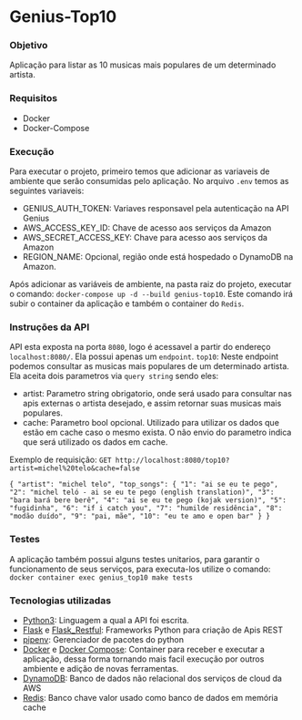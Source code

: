 # Genius-Top10

### Objetivo
Aplicação para listar as 10 musicas mais populares de um determinado artista.

### Requisitos
 - Docker
 - Docker-Compose

### Execução
Para executar o projeto, primeiro temos que adicionar as variaveis de ambiente que serão consumidas pelo aplicação.
No arquivo `.env` temos as seguintes variaveis:
- GENIUS_AUTH_TOKEN: Variaves responsavel pela autenticação na API Genius
- AWS_ACCESS_KEY_ID: Chave de acesso aos serviços da Amazon
- AWS_SECRET_ACCESS_KEY: Chave para acesso aos serviços da Amazon
- REGION_NAME: Opcional, região onde está hospedado o DynamoDB na Amazon.

Após adicionar as variáveis de ambiente, na pasta raiz do projeto, executar o comando: `docker-compose up -d --build genius-top10`. Este comando irá subir o container da aplicação e também o container do `Redis`.

### Instruções da API
API esta exposta na porta `8080`, logo é acessavel a partir do endereço `localhost:8080/`. Ela possui apenas um `endpoint`.
`top10`: Neste endpoint podemos consultar as musicas mais populares de um determinado artista. Ela aceita dois parametros via `query string` sendo eles:
- artist: Parametro string obrigatorio, onde será usado para consultar nas apis externas o artista desejado, e assim retornar suas musicas mais populares.
- cache: Parametro bool opcional. Utilizado para utilizar os dados que estão em cache caso o mesmo exista. O não envio do parametro indica que será utilizado os dados em cache.

Exemplo de requisição:
`GET http://localhost:8080/top10?artist=michel%20telo&cache=false`

`
{
  "artist": "michel telo",
  "top_songs": {
    "1": "ai se eu te pego",
    "2": "michel teló - ai se eu te pego (english translation)",
    "3": "bara bará bere berê",
    "4": "ai se eu te pego (kojak version)",
    "5": "fugidinha",
    "6": "if i catch you",
    "7": "humilde residência",
    "8": "modão duído",
    "9": "pai, mãe",
    "10": "eu te amo e open bar"
  }
}
`

### Testes
A aplicação também possui alguns testes unitarios, para garantir o funcionamento de seus serviços, para executa-los utilize o comando: `docker container exec genius_top10 make tests`

### Tecnologias utilizadas
- [Python3](https://www.python.org/downloads/): Linguagem a qual a API foi escrita.
- [Flask](https://flask.palletsprojects.com/en/2.0.x/) e [Flask_Restful](https://flask-restful.readthedocs.io/en/latest/): Frameworks Python para criação de Apis REST
- [pipenv](https://pypi.org/project/pipenv/): Gerenciador de pacotes do python 
- [Docker](https://www.docker.com/) e [Docker Compose](https://docs.docker.com/compose/): Container para receber e executar a aplicação, dessa forma tornando mais facil execução por outros ambiente e adição de novas ferramentas.
- [DynamoDB](https://aws.amazon.com/pt/dynamodb/): Banco de dados não relacional dos serviços de cloud da AWS
- [Redis](https://redis.io/): Banco chave valor usado como banco de dados em memória cache


